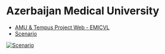 Azerbaijan Medical University 
==

* [AMU & Tempus Project Web - EMICVL](https://sites.google.com/site/emicvl/home)
* [Scenario](http://youtube.com/watch?v=VEdFXI6a9dk)

[![Scenario](http://img.youtube.com/vi/VEdFXI6a9dk/0.jpg)](http://www.youtube.com/watch?v=VEdFXI6a9dk)
